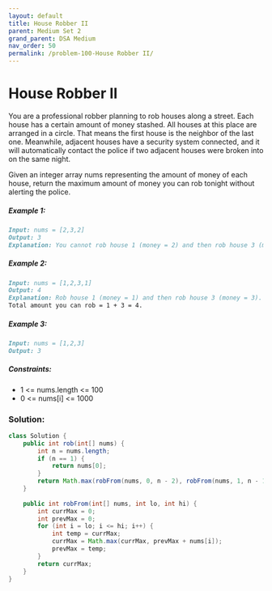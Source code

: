```yaml
---
layout: default
title: House Robber II
parent: Medium Set 2
grand_parent: DSA Medium
nav_order: 50
permalink: /problem-100-House Robber II/
---
```

# House Robber II
You are a professional robber planning to rob houses along a street. Each house has a certain amount of money stashed. All houses at this place are arranged in a circle. That means the first house is the neighbor of the last one. Meanwhile, adjacent houses have a security system connected, and it will automatically contact the police if two adjacent houses were broken into on the same night.

Given an integer array nums representing the amount of money of each house, return the maximum amount of money you can rob tonight without alerting the police.

##### Example 1:
```markdown
Input: nums = [2,3,2]
Output: 3
Explanation: You cannot rob house 1 (money = 2) and then rob house 3 (money = 2), because they are adjacent houses.
```
##### Example 2:
```markdown
Input: nums = [1,2,3,1]
Output: 4
Explanation: Rob house 1 (money = 1) and then rob house 3 (money = 3).
Total amount you can rob = 1 + 3 = 4.
```
##### Example 3:
```markdown
Input: nums = [1,2,3]
Output: 3
```
##### Constraints:
* 1 <= nums.length <= 100
* 0 <= nums[i] <= 1000

### Solution:
```java
class Solution {
    public int rob(int[] nums) {
        int n = nums.length;
        if (n == 1) {
            return nums[0];
        }
        return Math.max(robFrom(nums, 0, n - 2), robFrom(nums, 1, n - 1));
    }
    
    public int robFrom(int[] nums, int lo, int hi) {
        int currMax = 0;
        int prevMax = 0;
        for (int i = lo; i <= hi; i++) {
            int temp = currMax;
            currMax = Math.max(currMax, prevMax + nums[i]);
            prevMax = temp;
        }
        return currMax;
    }
}
```